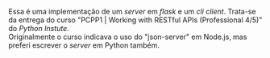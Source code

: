    Essa é uma implementação de um _server_ em _flask_ e um _cli client_. Trata-se da entrega do curso "PCPP1 | Working with RESTful APIs (Professional 4/5)" do _Python Instute_.  
   Originalmente o curso indicava o uso do "json-server" em Node.js, mas preferi escrever o _server_ em Python também.
